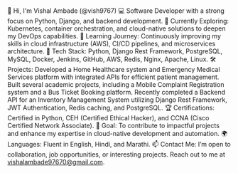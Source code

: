 👋 Hi, I'm Vishal Ambade (@vish9767)
💻 Software Developer with a strong focus on Python, Django, and backend development.
🚀 Currently Exploring: Kubernetes, container orchestration, and cloud-native solutions to deepen my DevOps capabilities.
🌱 Learning Journey: Continuously improving my skills in cloud infrastructure (AWS), CI/CD pipelines, and microservices architecture.
🔧 Tech Stack: Python, Django Rest Framework, PostgreSQL, MySQL, Docker, Jenkins, GitHub, AWS, Redis, Nginx, Apache, Linux.
🛠️ Projects:
Developed a Home Healthcare system and Emergency Medical Services platform with integrated APIs for efficient patient management.
Built several academic projects, including a Mobile Complaint Registration system and a Bus Ticket Booking platform.
Recently completed a Backend API for an Inventory Management System utilizing Django Rest Framework, JWT Authentication, Redis caching, and PostgreSQL.
🏆 Certifications: Certified in Python, CEH (Certified Ethical Hacker), and CCNA (Cisco Certified Network Associate).
🎯 Goal: To contribute to impactful projects and enhance my expertise in cloud-native development and automation.
🌍 Languages: Fluent in English, Hindi, and Marathi.
📫 Contact Me: I’m open to collaboration, job opportunities, or interesting projects. Reach out to me at vishalambade97670@gmail.com.
